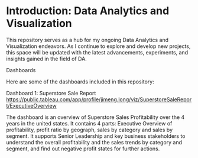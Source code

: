 # Introduction: Data Analytics and Visualization

This repository serves as a hub for my ongoing Data Analytics and Visualization endeavors. As I continue to explore and develop new projects, this space will be updated with the latest advancements, experiments, and insights gained in the field of DA.

Dashboards

Here are some of the dashboards included in this repository:

Dashboard 1: Superstore Sale Report
https://public.tableau.com/app/profile/jimeng.long/viz/SuperstoreSaleReport/ExecutiveOverview

The dashboard is an overview of Superstore Sales Profitability over the 4 years in the united states. It contains 4 parts: Executive Overview of profitability,  profit ratio by geograph, sales by category and sales by segment. It supports Senior Leadership and key business stakeholders to understand the overall profitability and the sales trends by category and segment, and find out negative profit states for further actions.



